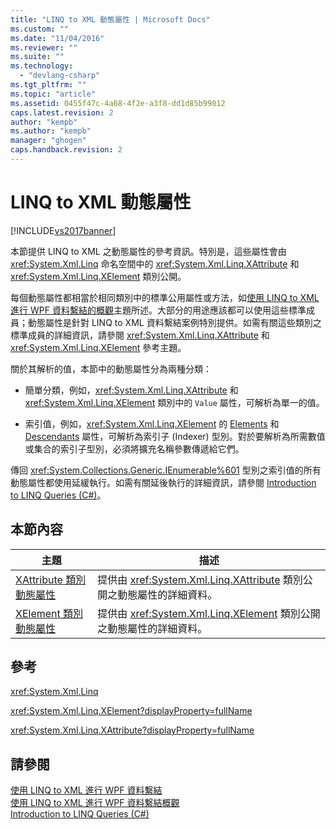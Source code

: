 ```yaml
---
title: "LINQ to XML 動態屬性 | Microsoft Docs"
ms.custom: ""
ms.date: "11/04/2016"
ms.reviewer: ""
ms.suite: ""
ms.technology: 
  - "devlang-csharp"
ms.tgt_pltfrm: ""
ms.topic: "article"
ms.assetid: 0455f47c-4a68-4f2e-a3f8-dd1d85b99012
caps.latest.revision: 2
author: "kempb"
ms.author: "kempb"
manager: "ghogen"
caps.handback.revision: 2
---
```

# LINQ to XML 動態屬性
[!INCLUDE[vs2017banner](../code-quality/includes/vs2017banner.md)]

本節提供 LINQ to XML 之動態屬性的參考資訊。特別是，這些屬性會由 <xref:System.Xml.Linq> 命名空間中的 <xref:System.Xml.Linq.XAttribute> 和 <xref:System.Xml.Linq.XElement> 類別公開。  
  
 每個動態屬性都相當於相同類別中的標準公用屬性或方法，如[使用 LINQ to XML 進行 WPF 資料繫結的概觀](../designers/wpf-data-binding-with-linq-to-xml-overview.md)主題所述。大部分的用途應該都可以使用這些標準成員；動態屬性是針對 LINQ to XML 資料繫結案例特別提供。如需有關這些類別之標準成員的詳細資訊，請參閱 <xref:System.Xml.Linq.XAttribute> 和 <xref:System.Xml.Linq.XElement> 參考主題。  
  
 關於其解析的值，本節中的動態屬性分為兩種分類：  
  
-   簡單分類，例如，<xref:System.Xml.Linq.XAttribute> 和 <xref:System.Xml.Linq.XElement> 類別中的 `Value` 屬性，可解析為單一的值。  
  
-   索引值，例如，<xref:System.Xml.Linq.XElement> 的 [Elements](../designers/elements-xelement-dynamic-property.md) 和 [Descendants](../designers/descendants-xelement-dynamic-property.md) 屬性，可解析為索引子 \(Indexer\) 型別。對於要解析為所需數值或集合的索引子型別，必須將擴充名稱參數傳遞給它們。  
  
 傳回 <xref:System.Collections.Generic.IEnumerable%601> 型別之索引值的所有動態屬性都使用延緩執行。如需有關延後執行的詳細資訊，請參閱 [Introduction to LINQ Queries \(C\#\)](/dotnet/csharp/programming-guide/concepts/linq/introduction-to-linq-queries)。  
  
## 本節內容  
  
|主題|描述|  
|--------|--------|  
|[XAttribute 類別動態屬性](../designers/xattribute-class-dynamic-properties.md)|提供由 <xref:System.Xml.Linq.XAttribute> 類別公開之動態屬性的詳細資料。|  
|[XElement 類別動態屬性](../designers/xelement-class-dynamic-properties.md)|提供由 <xref:System.Xml.Linq.XElement> 類別公開之動態屬性的詳細資料。|  
  
## 參考  
 <xref:System.Xml.Linq>  
  
 <xref:System.Xml.Linq.XElement?displayProperty=fullName>  
  
 <xref:System.Xml.Linq.XAttribute?displayProperty=fullName>  
  
## 請參閱  
 [使用 LINQ to XML 進行 WPF 資料繫結](../designers/wpf-data-binding-with-linq-to-xml.md)   
 [使用 LINQ to XML 進行 WPF 資料繫結概觀](../designers/wpf-data-binding-with-linq-to-xml-overview.md)   
 [Introduction to LINQ Queries \(C\#\)](/dotnet/csharp/programming-guide/concepts/linq/introduction-to-linq-queries)